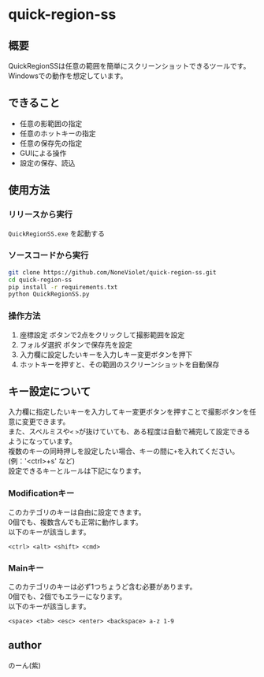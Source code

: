 # quick-region-ss

## 概要
QuickRegionSSは任意の範囲を簡単にスクリーンショットできるツールです。</br>
Windowsでの動作を想定しています。

## できること
- 任意の影範囲の指定
- 任意のホットキーの指定
- 任意の保存先の指定
- GUIによる操作
- 設定の保存、読込

## 使用方法
### リリースから実行
`QuickRegionSS.exe` を起動する


### ソースコードから実行
```bash
git clone https://github.com/NoneViolet/quick-region-ss.git
cd quick-region-ss
pip install -r requirements.txt
python QuickRegionSS.py
```

### 操作方法
1. 座標設定 ボタンで2点をクリックして撮影範囲を設定
2. フォルダ選択 ボタンで保存先を設定
3. 入力欄に設定したいキーを入力しキー変更ボタンを押下
4. ホットキーを押すと、その範囲のスクリーンショットを自動保存

## キー設定について
入力欄に指定したいキーを入力してキー変更ボタンを押すことで撮影ボタンを任意に変更できます。</br>
また、スペルミスや`<` `>`が抜けていても、ある程度は自動で補完して設定できるようになっています。</br>
複数のキーの同時押しを設定したい場合、キーの間に`+`を入れてください。(例：'\<ctrl>+s' など)</br>
設定できるキーとルールは下記になります。

### Modificationキー
このカテゴリのキーは自由に設定できます。</br>
0個でも、複数含んでも正常に動作します。</br>
以下のキーが該当します。
```
<ctrl> <alt> <shift> <cmd>
```

### Mainキー
このカテゴリのキーは必ず1つちょうど含む必要があります。</br>
0個でも、2個でもエラーになります。</br>
以下のキーが該当します。
```
<space> <tab> <esc> <enter> <backspace> a-z 1-9
```

## author
のーん(紫)